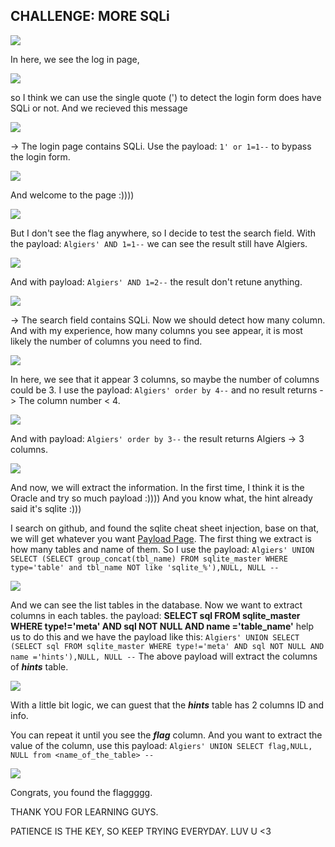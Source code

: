 ## CHALLENGE: MORE SQLi

<img src ="img/img1.png">

In here, we see the log in page,

<img src ="img/img2.png">

so I think we can use the single quote (') to detect the login form does have SQLi or not.
And we recieved this message

<img src ="img/detect.png">

-> The login page contains SQLi. Use the payload: `1' or 1=1--` to bypass the login form.

<img src = "img/img3.png">

And welcome to the page :))))

<img src = "img/welcome.png">

But I don't see the flag anywhere, so I decide to test the search field.
With the payload:  `Algiers' AND 1=1--` we can see the result still have Algiers.

<img src = "img/img4.png">

And with payload: `Algiers' AND 1=2--` the result don't retune anything.

<img src = "img/img5.png">

-> The search field contains SQLi.
Now we should detect how many column. And with my experience, how many columns you see appear, it is most likely the number of columns you need to find.

<img src = "img/img6.png">

In here, we see that it appear 3 columns, so maybe the number of columns could be 3.
I use the payload: `Algiers' order by 4--` and no result returns -> The column number < 4.

<img src = "img/img7.png">

And with payload: `Algiers' order by 3--` the result returns Algiers -> 3 columns.

<img src = "img/img8.png">

And now, we will extract the information.
In the first time, I think it is the Oracle and try so much payload :)))) And you know what, the hint already said it's sqlite :))) 

I search on github, and found the sqlite cheat sheet injection, base on that, we will get whatever you want
[Payload Page](https://github.com/swisskyrepo/PayloadsAllTheThings/blob/master/SQL%20Injection/SQLite%20Injection.md).
The first thing we extract is how many tables and name of them.
So I use the payload: `Algiers' UNION SELECT (SELECT group_concat(tbl_name) FROM sqlite_master WHERE type='table' and tbl_name NOT like 'sqlite_%'),NULL, NULL --`

<img src = "img/img10.png">

And we can see the list tables in the database. Now we want to extract columns in each tables.
the payload: **SELECT sql FROM sqlite_master WHERE type!='meta' AND sql NOT NULL AND name ='table_name'** help us to do this and we have the payload like this: `Algiers' UNION SELECT (SELECT sql FROM sqlite_master WHERE type!='meta' AND sql NOT NULL AND name ='hints'),NULL, NULL --`
The above payload will extract the columns of ***hints*** table.

<img src = "img/img11.png">

With a little bit logic, we can guest that the ***hints*** table has 2 columns ID and info.

You can repeat it until you see the ***flag*** column.
And you want to extract the value of the column, use this payload: `Algiers' UNION SELECT flag,NULL, NULL from <name_of_the_table> --`

<img src ="img/flag.png">

Congrats, you found the flaggggg.

THANK YOU FOR LEARNING GUYS.

PATIENCE IS THE KEY, SO KEEP TRYING EVERYDAY. LUV U <3
